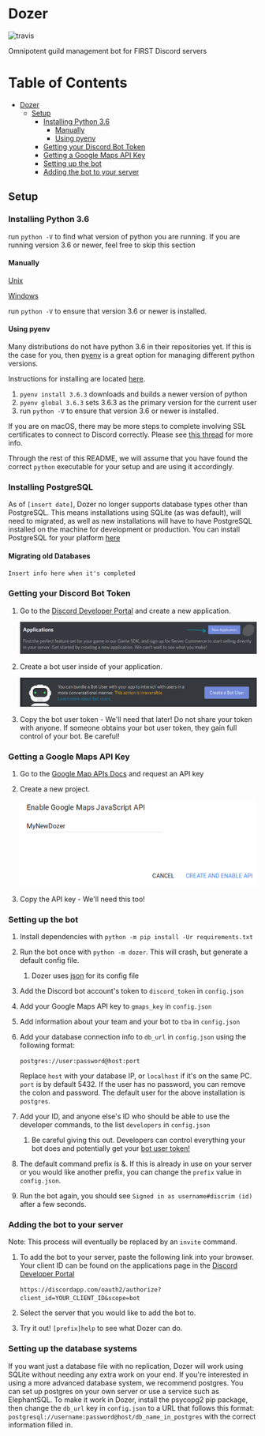 

# Dozer
![travis](https://www.travis-ci.org/FRCDiscord/Dozer.svg?branch=master)

Omnipotent guild management bot for FIRST Discord servers

Table of Contents
=================

   * [Dozer](#dozer)
      * [Setup](#setup)
         * [Installing Python 3.6](#installing-python-36)
            * [Manually](#manually)
            * [Using pyenv](#using-pyenv)
         * [Getting your Discord Bot Token](#getting-your-discord-bot-token)
         * [Getting a Google Maps API Key](#getting-a-google-maps-api-key)
         * [Setting up the bot](#setting-up-the-bot)
         * [Adding the bot to your server](#adding-the-bot-to-your-server)

## Setup

### Installing Python 3.6

run `python -V` to find what version of python you are running. If you are running version 3.6 or newer, feel free to skip this section

#### Manually

[Unix](https://docs.python.org/3/using/unix.html?highlight=install)

[Windows](https://docs.python.org/3/using/windows.html)

run `python -V` to ensure that version 3.6 or newer is installed. 

#### Using pyenv

Many distributions do not have python 3.6 in their repositories yet. If this is the case for you, then [pyenv](https://github.com/pyenv/pyenv) is a great option for managing different python versions.

Instructions for installing are located [here](https://github.com/pyenv/pyenv-installer).

1. `pyenv install 3.6.3` downloads and builds a newer version of python
2. `pyenv global 3.6.3` sets 3.6.3 as the primary version for the current user
3. run `python -V` to ensure that version 3.6 or newer is installed. 

If you are on macOS, there may be more steps to complete involving SSL certificates to connect to Discord correctly. Please see [this thread](https://github.com/Rapptz/discord.py/issues/423) for more info.

Through the rest of this README, we will assume that you have found the correct `python` executable for your setup and are using it accordingly.

### Installing PostgreSQL

As of `[insert date]`, Dozer no longer supports database types other than PostgreSQL. This means installations using SQLite
(as was default), will need to migrated, as well as new installations will have to have PostgreSQL installed on the 
machine for development or production. You can install PostgreSQL for your platform [here](https://www.postgresql.org/download/)

#### Migrating old Databases

    Insert info here when it's completed

### Getting your Discord Bot Token

1. Go to the [Discord Developer Portal](https://discordapp.com/developers/applications/me) and create a new application.

    ![creating a new discord app](static/newapp.png)

2. Create a bot user inside of your application. 

   ![creating a bot user](static/createbot.png)
3. Copy the bot user token - We'll need that later!
   Do not share your token with anyone. If someone obtains your bot user token, they gain full control of your bot. Be careful!

### Getting a Google Maps API Key

1. Go to the [Google Map APIs Docs](https://developers.google.com/maps/documentation/javascript/get-api-key) and request an API key
2. Create a new project. 

   ![creating a new project](static/gmaps.png)
3. Copy the API key - We'll need this too!

### Setting up the bot

1. Install dependencies with `python -m pip install -Ur requirements.txt`
2. Run the bot once with `python -m dozer`. This will crash, but generate a default config file.
   1. Dozer uses [json](http://www.json.org/) for its config file
3. Add the Discord bot account's token to `discord_token` in `config.json`
4. Add your Google Maps API key to `gmaps_key` in `config.json`
5. Add information about your team and your bot to `tba` in `config.json`
6. Add your database connection info to `db_url` in `config.json` using the following format:
    
    ```postgres://user:password@host:port```
    
    Replace `host` with your database IP, or `localhost` if it's on the same PC. `port` is by default 5432. If the user has no
    password, you can remove the colon and password. The default user for the above installation is `postgres`.
7. Add your ID, and anyone else's ID who should be able to use the developer commands, to the list `developers` in `config.json`
   1. Be careful giving this out. Developers can control everything your bot does and potentially get your [bot user token!](#getting-your-discord-bot-token)
8. The default command prefix is &. If this is already in use on your server or you would like another prefix, you can change the `prefix` value in `config.json`.
9. Run the bot again, you should see `Signed in as username#discrim (id)` after a few seconds.

### Adding the bot to your server

Note: This process will eventually be replaced by an `invite` command.

1. To add the bot to your server, paste the following link into your browser.  Your client ID can be found on the applications page in the [Discord Developer Portal](https://discordapp.com/developers/applications/me)

   `https://discordapp.com/oauth2/authorize?client_id=YOUR_CLIENT_ID&scope=bot`

2. Select the server that you would like to add the bot to.

3. Try it out! `[prefix]help` to see what Dozer can do.

### Setting up the database systems
If you want just a database file with no replication, Dozer will work using SQLite without needing any extra work on your end.
If you're interested in using a more advanced database system, we recommend postgres. You can set up postgres on your own server
or use a service such as ElephantSQL. To make it work in Dozer, install the psycopg2 pip package, then change the `db_url` key
in `config.json` to a URL that follows this format: `postgresql://username:password@host/db_name_in_postgres` with the correct
information filled in.
